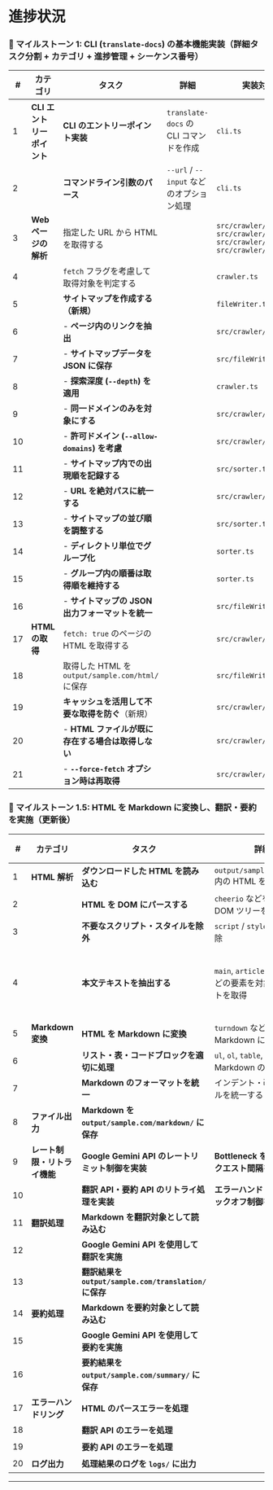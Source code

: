 # 進捗状況

### **📌 マイルストーン 1: CLI (`translate-docs`) の基本機能実装（詳細タスク分割 + カテゴリ + 進捗管理 + シーケンス番号）**

| **#** | **カテゴリ**          | **タスク** | **詳細** | **実装対象ファイル** | **進捗** |
|----|------------------|------------------------------------------|---------------------------|----------------|------|
| 1  | **CLI エントリーポイント** | **CLI のエントリーポイント実装** | `translate-docs` の CLI コマンドを作成 | `cli.ts` | ✅ |
| 2  |                   | **コマンドライン引数のパース** | `--url` / `--input` などのオプション処理 | `cli.ts` | ✅ |
| 3  | **Webページの解析**  | 指定した URL から HTML を取得する | | `src/crawler/crawler.ts` `src/crawler/htmlUtils.ts` `src/crawler/linkProcessor.ts` `src/crawler/urlUtils.ts` | ✅ |
| 4  |                   | `fetch` フラグを考慮して取得対象を判定する | | `crawler.ts` | ✅ |
| 5  |                   | **サイトマップを作成する（新規）** | | `fileWriter.ts` | ✅ |
| 6  |                   | - **ページ内のリンクを抽出** | | `src/crawler/crawler.ts` | ✅ |
| 7  |                   | - **サイトマップデータを JSON に保存** | | `src/fileWriter.ts` | ✅ |
| 8  |                   | - **探索深度 (`--depth`) を適用** | | `crawler.ts` | ✅ |
| 9  |                   | - **同一ドメインのみを対象にする** | | `src/crawler/crawler.ts` | ✅ |
| 10 |                   | - **許可ドメイン (`--allow-domains`) を考慮** | | `src/crawler/crawler.ts` | ✅ |
| 11 |                   | - **サイトマップ内での出現順を記録する** | | `src/sorter.ts` | ✅ |
| 12 |                   | - **URL を絶対パスに統一する** | | `src/crawler/crawler.ts` | ✅ |
| 13 |                   | - **サイトマップの並び順を調整する** | | `src/sorter.ts` | ✅ |
| 14 |                   | - **ディレクトリ単位でグループ化** | | `sorter.ts` | ✅ |
| 15 |                   | - **グループ内の順番は取得順を維持する** | | `sorter.ts` | ✅ |
| 16 |                   | - **サイトマップの JSON 出力フォーマットを統一** | | `src/fileWriter.ts` | ✅ |
| 17 | **HTML の取得**    | `fetch: true` のページの HTML を取得する | | `src/crawler/crawler.ts` | ✅ |
| 18 |                   | 取得した HTML を `output/sample.com/html/` に保存 | | `src/fileWriter.ts` | ✅ |
| 19 |                   | **キャッシュを活用して不要な取得を防ぐ**（新規） | | `src/crawler/crawler.ts` | ✅ |
| 20 |                   | - **HTML ファイルが既に存在する場合は取得しない** | | `src/crawler/crawler.ts` | ✅ |
| 21 |                   | - **`--force-fetch` オプション時は再取得** | | `src/crawler/crawler.ts` | ✅ |

### **📌 マイルストーン 1.5: HTML を Markdown に変換し、翻訳・要約を実施（更新後）**

| **#** | **カテゴリ**            | **タスク** | **詳細** | **実装対象ファイル** | **進捗** |
|----|------------------|------------------------------------------|---------------------------|----------------|------|
| 1  | **HTML 解析**    | **ダウンロードした HTML を読み込む** | `output/sample.com/html/` 内の HTML を読み込む | `src/parser/parser.ts` | ✅ |
| 2  |                  | **HTML を DOM にパースする** | `cheerio` などを使用して DOM ツリーを解析 | `src/parser/parser.ts` | ✅ |
| 3  |                  | **不要なスクリプト・スタイルを除外** | `script` / `style` タグを削除 | `src/parser/parser.ts` | ✅ |
| 4  |                  | **本文テキストを抽出する** | `main`, `article`, `p`, `h1~h6` などの要素を対象にテキストを取得 |  | ❌ (対応しない) |
| 5  | **Markdown 変換** | **HTML を Markdown に変換** | `turndown` などを利用して Markdown に変換 | `src/parser/markdownFormatter.ts` | ✅ |
| 6  |                  | **リスト・表・コードブロックを適切に処理** | `ul`, `ol`, `table`, `pre` などを Markdown の書式に変換 | `src/parser/markdownFormatter.ts` | ✅ |
| 7  |                  | **Markdown のフォーマットを統一** | インデント・改行のルールを統一する | `src/parser/markdownFormatter.ts` | ✅ |
| 8  | **ファイル出力**  | **Markdown を `output/sample.com/markdown/` に保存** | | `src/fileWriter.ts` | ✅ |
| 9  | **レート制限・リトライ機能** | **Google Gemini API のレートリミット制御を実装** | **Bottleneck を利用し、リクエスト間隔を管理** | `src/utils/rateLimiter.ts` | ✅ |
| 10 |                   | **翻訳 API・要約 API のリトライ処理を実装** | **エラーハンドリング & バックオフ制御を組み込む** | `src/utils/apiRetry.ts` | ⏳ |
| 11 | **翻訳処理**      | **Markdown を翻訳対象として読み込む** | | `src/translator.ts` | ⏳ |
| 12 |                  | **Google Gemini API を使用して翻訳を実施** | | `src/translator.ts` | ⏳ |
| 13 |                  | **翻訳結果を `output/sample.com/translation/` に保存** | | `src/fileWriter.ts` | ⏳ |
| 14 | **要約処理**      | **Markdown を要約対象として読み込む** | | `src/summarizer.ts` | ⏳ |
| 15 |                  | **Google Gemini API を使用して要約を実施** | | `src/summarizer.ts` | ⏳ |
| 16 |                  | **要約結果を `output/sample.com/summary/` に保存** | | `src/fileWriter.ts` | ⏳ |
| 17 | **エラーハンドリング** | **HTML のパースエラーを処理** | | `src/parser/parser.ts` | ⏳ |
| 18 |                  | **翻訳 API のエラーを処理** | | `src/translator.ts` | ⏳ |
| 19 |                  | **要約 API のエラーを処理** | | `src/summarizer.ts` | ⏳ |
| 20 | **ログ出力**      | **処理結果のログを `logs/` に出力** | | `src/logger.ts` | ⏳ |

---
